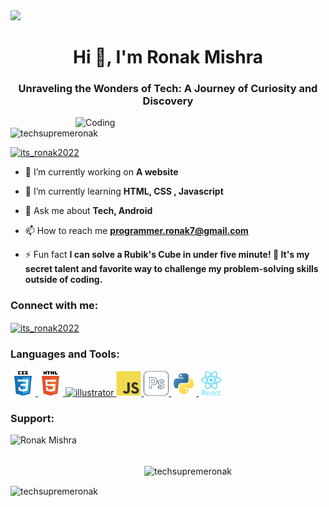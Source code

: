 <img src="https://user-images.githubusercontent.com/74038190/225813708-98b745f2-7d22-48cf-9150-083f1b00d6c9.gif">
<h1 align="center">Hi 👋, I'm Ronak Mishra</h1>
<h3 align="center">Unraveling the Wonders of Tech: A Journey of Curiosity and Discovery</h3>
<img align="right" alt="Coding" width="400" src="https://cdn.dribbble.com/users/1162077/screenshots/3848914/programmer.gif">

<p align="left"> <img src="https://komarev.com/ghpvc/?username=techsupremeronak&label=Profile%20views&color=0e75b6&style=flat" alt="techsupremeronak" /> </p>

<p align="left"> <a href="https://twitter.com/its_ronak2022" target="blank"><img src="https://img.shields.io/twitter/follow/its_ronak2022?logo=twitter&style=for-the-badge" alt="its_ronak2022" /></a> </p>

- 🔭 I’m currently working on **A website**

- 🌱 I’m currently learning **HTML, CSS , Javascript**

- 💬 Ask me about **Tech, Android**

- 📫 How to reach me **programmer.ronak7@gmail.com**

- ⚡ Fun fact **I can solve a Rubik's Cube in under five minute! 🧩 It's my secret talent and favorite way to challenge my problem-solving skills outside of coding.**

<h3 align="left">Connect with me:</h3>
<p align="left">
<a href="https://twitter.com/its_ronak2022" target="blank"><img align="center" src="https://raw.githubusercontent.com/rahuldkjain/github-profile-readme-generator/master/src/images/icons/Social/twitter.svg" alt="its_ronak2022" height="30" width="40" /></a>
</p>

<h3 align="left">Languages and Tools:</h3>
<p align="left"> <a href="https://www.w3schools.com/css/" target="_blank" rel="noreferrer"> <img src="https://raw.githubusercontent.com/devicons/devicon/master/icons/css3/css3-original-wordmark.svg" alt="css3" width="40" height="40"/> </a> <a href="https://www.w3.org/html/" target="_blank" rel="noreferrer"> <img src="https://raw.githubusercontent.com/devicons/devicon/master/icons/html5/html5-original-wordmark.svg" alt="html5" width="40" height="40"/> </a> <a href="https://www.adobe.com/in/products/illustrator.html" target="_blank" rel="noreferrer"> <img src="https://www.vectorlogo.zone/logos/adobe_illustrator/adobe_illustrator-icon.svg" alt="illustrator" width="40" height="40"/> </a> <a href="https://developer.mozilla.org/en-US/docs/Web/JavaScript" target="_blank" rel="noreferrer"> <img src="https://raw.githubusercontent.com/devicons/devicon/master/icons/javascript/javascript-original.svg" alt="javascript" width="40" height="40"/> </a> <a href="https://www.photoshop.com/en" target="_blank" rel="noreferrer"> <img src="https://raw.githubusercontent.com/devicons/devicon/master/icons/photoshop/photoshop-line.svg" alt="photoshop" width="40" height="40"/> </a> <a href="https://www.python.org" target="_blank" rel="noreferrer"> <img src="https://raw.githubusercontent.com/devicons/devicon/master/icons/python/python-original.svg" alt="python" width="40" height="40"/> </a> <a href="https://reactjs.org/" target="_blank" rel="noreferrer"> <img src="https://raw.githubusercontent.com/devicons/devicon/master/icons/react/react-original-wordmark.svg" alt="react" width="40" height="40"/> </a> </p>

<h3 align="left">Support:</h3>
<p><a href="https://www.buymeacoffee.com/Ronak Mishra"> <img align="left" src="https://cdn.buymeacoffee.com/buttons/v2/default-yellow.png" height="50" width="210" alt="Ronak Mishra" /></a></p><br><br>

<p>&nbsp;<img align="center" src="https://github-readme-stats.vercel.app/api?username=techsupremeronak&show_icons=true&locale=en" alt="techsupremeronak" /></p>

<p><img align="center" src="https://github-readme-streak-stats.herokuapp.com/?user=techsupremeronak&" alt="techsupremeronak" /></p>
